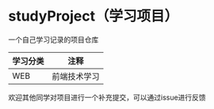 # studyProject（学习项目）
一个自己学习记录的项目仓库

| 学习分类 | 注释         |
| -------- | ------------ |
| WEB      | 前端技术学习 |





欢迎其他同学对项目进行一个补充提交，可以通过issue进行反馈
